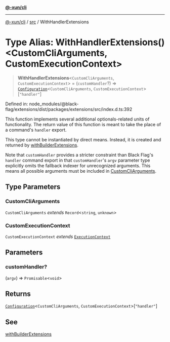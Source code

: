 [**@-xun/cli**](../../README.md)

***

[@-xun/cli](../../README.md) / [src](../README.md) / WithHandlerExtensions

# Type Alias: WithHandlerExtensions()\<CustomCliArguments, CustomExecutionContext\>

> **WithHandlerExtensions**\<`CustomCliArguments`, `CustomExecutionContext`\> = (`customHandler`?) => [`Configuration`](Configuration.md)\<`CustomCliArguments`, `CustomExecutionContext`\>\[`"handler"`\]

Defined in: node\_modules/@black-flag/extensions/dist/packages/extensions/src/index.d.ts:392

This function implements several additional optionals-related units of
functionality. The return value of this function is meant to take the place
of a command's `handler` export.

This type cannot be instantiated by direct means. Instead, it is created and
returned by [withBuilderExtensions](../functions/withBuilderExtensions.md).

Note that `customHandler` provides a stricter constraint than Black Flag's
`handler` command export in that `customHandler`'s `argv` parameter type
explicitly omits the fallback indexer for unrecognized arguments. This
means all possible arguments must be included in [CustomCliArguments](#customcliarguments).

## Type Parameters

### CustomCliArguments

`CustomCliArguments` *extends* `Record`\<`string`, `unknown`\>

### CustomExecutionContext

`CustomExecutionContext` *extends* [`ExecutionContext`](ExecutionContext.md)

## Parameters

### customHandler?

(`argv`) => `Promisable`\<`void`\>

## Returns

[`Configuration`](Configuration.md)\<`CustomCliArguments`, `CustomExecutionContext`\>\[`"handler"`\]

## See

[withBuilderExtensions](../functions/withBuilderExtensions.md)
